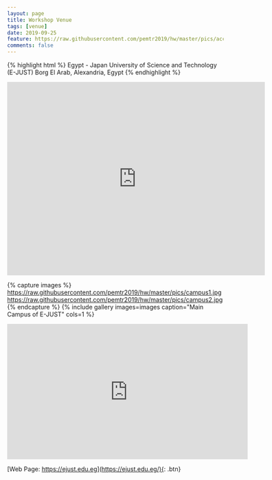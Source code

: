```yaml
---
layout: page
title: Workshop Venue
tags: [venue]
date: 2019-09-25
feature: https://raw.githubusercontent.com/pemtr2019/hw/master/pics/accom.jpg
comments: false
---
```



{% highlight html %}
Egypt - Japan University of Science and Technology (E-JUST)
Borg El Arab, 
Alexandria, 
Egypt
{% endhighlight %}

<iframe src="https://www.google.com/maps/embed?pb=!1m14!1m8!1m3!1d13698.893832435286!2d29.5826626!3d30.8664166!3m2!1i1024!2i768!4f13.1!3m3!1m2!1s0x0%3A0xfbf1eb15d4fed589!2sEgypt%20Japan%20University%20Of%20Science%20%26%20Technology!5e0!3m2!1sen!2sjp!4v1569813785473!5m2!1sen!2sjp" width="600" height="450" frameborder="0" style="border:0;" allowfullscreen=""></iframe>

{% capture images %}
    https://raw.githubusercontent.com/pemtr2019/hw/master/pics/campus1.jpg
    https://raw.githubusercontent.com/pemtr2019/hw/master/pics/campus2.jpg
{% endcapture %}
{% include gallery images=images caption="Main Campus of E-JUST" cols=1 %}

<iframe width="560" height="315" src="https://www.youtube.com/embed/5cM5lZHMWyo" frameborder="0"> </iframe>




[Web Page: https://ejust.edu.eg](https://ejust.edu.eg/){: .btn}


